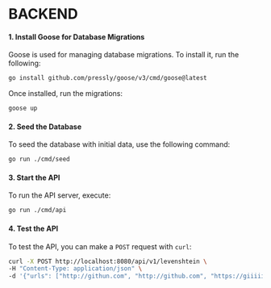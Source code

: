 # BACKEND

#### 1. Install Goose for Database Migrations

Goose is used for managing database migrations. To install it, run the following:

```bash
go install github.com/pressly/goose/v3/cmd/goose@latest
```

Once installed, run the migrations:

```bash
goose up
```

#### 2. Seed the Database

To seed the database with initial data, use the following command:

```bash
go run ./cmd/seed
```

#### 3. Start the API

To run the API server, execute:

```bash
go run ./cmd/api
```

#### 4. Test the API

To test the API, you can make a `POST` request with `curl`:

```bash
curl -X POST http://localhost:8080/api/v1/levenshtein \
-H "Content-Type: application/json" \
-d '{"urls": ["http://githun.com", "http://github.com", "https://giiiiithdub.com", "https://linkeddin.com", "https://twitter.com"]}'
```
